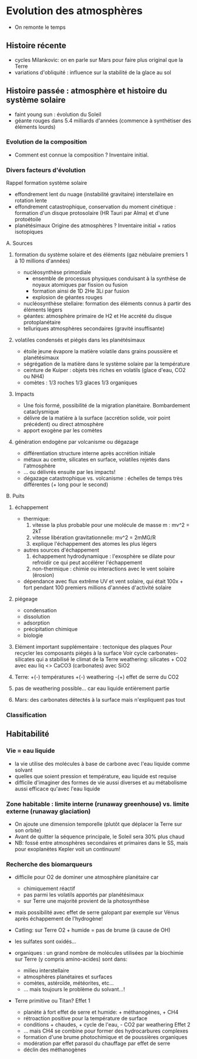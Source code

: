 # Evolution des atmosphères

* On remonte le temps

## Histoire récente

* cycles Milankovic: on en parle sur Mars pour faire plus original que la Terre
* variations d'obliquité : influence sur la stabilité de la glace au sol

## Histoire passée : atmosphère et histoire du système solaire

* faint young sun : évolution du Soleil
* géante rouges dans 5.4 milliards d'années (commence à synthétiser des éléments lourds)

### Evolution de la composition 

* Comment est connue la composition ? Inventaire initial.

### Divers facteurs d'évolution

Rappel formation système solaire
* effondrement lent du nuage (instabilité gravitaire) interstellaire en rotation lente
* effondrement catastrophique, conservation du moment cinétique : formation d'un disque protosolaire (HR Tauri par Alma) et d'une protoétoile
* planétésimaux
Origine des atmosphères ? Inventaire initial + ratios isotopiques

A. Sources
1. formation du système solaire et des éléments (gaz nébulaire premiers 1 à 10 millions d'années)
   * nucléosynthèse primordiale
     * ensemble de processus physiques conduisant à la synthèse de noyaux atomiques par fission ou fusion
     * formation ainsi de 1D 2He 3Li par fusion
     * explosion de géantes rouges 
   * nucléosynthèse stellaire: formation des éléments connus à partir des éléments légers
   * géantes: atmosphère primaire de H2 et He accrété du disque protoplanétaire
   * telluriques atmosphères secondaires (gravité insuffisante)

2. volatiles condensés et piégés dans les planétésimaux
   * étoile jeune évapore la matière volatile dans grains poussière et planétésimaux
   * ségrégation de la matière dans le système solaire par la température
   * ceinture de Kuiper : objets très riches en volatils (glace d'eau, CO2 ou NH4)
   * comètes : 1/3 roches 1/3 glaces 1/3 organiques

3. Impacts
   * Une fois formé, possibilité de la migration planétaire. Bombardement cataclysmique
   * délivre de la matière à la surface (accrétion solide, voir point précédent) ou direct atmosphère
   * apport exogène par les comètes

4. génération endogène par volcanisme ou dégazage
   * différentiation structure interne après accrétion initiale
   * métaux au centre, silicates en surface, volatiles rejetés dans l'atmosphère
   * ... ou délivrés ensuite par les impacts!
   * dégazage catastrophique vs. volcanisme : échelles de temps très différentes (+ long pour le second)

B. Puits
1. échappement
   * thermique: 
      1. vitesse la plus probable pour une molécule de masse m : mv^2 = 2kT
      2. vitesse libération gravitationnelle: mv^2 = 2mMG/R
      3. explique l'échappement des atomes les plus légers
   * autres sources d'échappement
      1. échappement hydrodynamique : l'exosphère se dilate pour refroidir ce qui peut accélérer l'échappement
      2. non-thermique : chimie ou interactions avec le vent solaire (érosion)
   * dépendance avec flux extrême UV et vent solaire, qui était 100x + fort pendant 100 premiers millions d'années d'activité solaire

2. piégeage
   * condensation
   * dissolution
   * adsorption
   * précipitation chimique
   * biologie

3. Elément important supplémentaire : tectonique des plaques
Pour recycler les composants piégés à la surface
Voir cycle carbonates-silicates qui a stabilisé le climat de la Terre
weathering: silicates + CO2 avec eau liq <> CaCO3 (carbonates) avec SiO2
  1. Terre: +(-) températures +(-) weathering -(+) effet de serre du CO2 
  2. pas de weathering possible... car eau liquide entièrement partie
  3. Mars: des carbonates détectés à la surface mais n'expliquent pas tout

### Classification

## Habitabilité

### Vie = eau liquide

* la vie utilise des molécules à base de carbone avec l'eau liquide comme solvant
* quelles que soient pression et température, eau liquide est requise
* difficile d'imaginer des formes de vie aussi diverses et au métabolisme aussi efficace qu'avec l'eau liquide

### Zone habitable : limite interne (runaway greenhouse) vs. limite externe (runaway glaciation)

* On ajoute une dimension temporelle (plutôt que déplacer la Terre sur son orbite)
* Avant de quitter la séquence principale, le Soleil sera 30% plus chaud
* NB: fossé entre atmosphères secondaires et primaires dans le SS, mais pour exoplanètes Kepler voit un continuum!

### Recherche des biomarqueurs

* difficile pour O2 de dominer une atmosphère planétaire car
  * chimiquement réactif
  * pas parmi les volatils apportés par planétésimaux
  * sur Terre une majorité provient de la photosynthèse
* mais possibilité avec effet de serre galopant par exemple sur Vénus après échappement de l'hydrogène!

* Catling: sur Terre O2 + humide = pas de brume (à cause de OH)
* les sulfates sont oxidés...

* organiques : un grand nombre de molécules utilisées par la biochimie sur Terre (y compris amino-acides) sont dans:
  * milieu interstellaire
  * atmosphères planétaires et surfaces
  * comètes, astéroïde, météorites, etc...
  * ... mais toujours le problème du solvant...!

* Terre primitive ou Titan?
Effet 1
  * planète à fort effet de serre et humide: + méthanogènes, + CH4
  * rétroaction positive pour la température de surface
  * conditions + chaudes, + cycle de l'eau, - CO2 par weathering
Effet 2
  * ... mais CH4 se combine pour former des hydrocarbures complexes
  * formation d'une brume photochimique et de poussières organiques
  * modération par effet parasol du chauffage par effet de serre
  * déclin des méthanogènes

